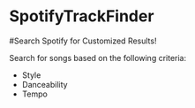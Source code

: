 # SpotifyTrackFinder

#Search Spotify for Customized Results!

Search for songs based on the following criteria:
- Style
- Danceability
- Tempo
